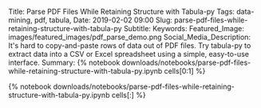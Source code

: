 Title: Parse PDF Files While Retaining Structure with Tabula-py
Tags: data-mining, pdf, tabula, 
Date: 2019-02-02 09:00
Slug: parse-pdf-files-while-retaining-structure-with-tabula-py
Subtitle:
Keywords: 
Featured_Image: images/featured_images/pdf_parse_demo.png
Social_Media_Description: It's hard to copy-and-paste rows of data out of PDF files. Try tabula-py to extract data into a CSV or Excel spreadsheet using a simple, easy-to-use interface.
Summary: {% notebook downloads/notebooks/parse-pdf-files-while-retaining-structure-with-tabula-py.ipynb cells[0:1] %}

{% notebook downloads/notebooks/parse-pdf-files-while-retaining-structure-with-tabula-py.ipynb cells[:] %}
